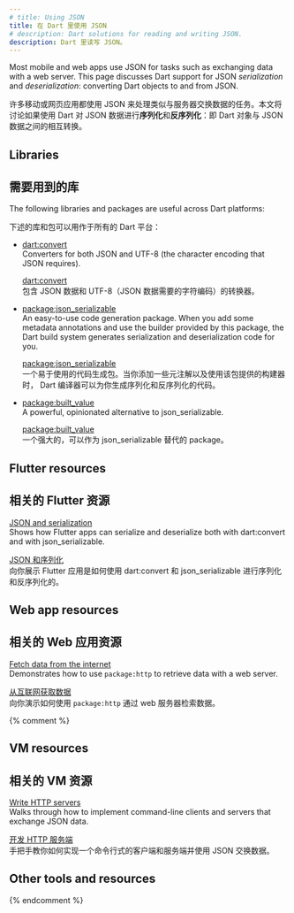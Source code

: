 ```yaml
---
# title: Using JSON
title: 在 Dart 里使用 JSON
# description: Dart solutions for reading and writing JSON.
description: Dart 里读写 JSON。
---
```


Most mobile and web apps use JSON for tasks such as
exchanging data with a web server.
This page discusses Dart support for JSON _serialization_ and _deserialization_:
converting Dart objects to and from JSON.

许多移动或网页应用都使用 JSON 来处理类似与服务器交换数据的任务。本文将讨论如果使用 Dart 对 JSON 数据进行**序列化**和**反序列化**：即 Dart 对象与 JSON 数据之间的相互转换。

## Libraries

## 需要用到的库

The following libraries and packages are useful across Dart platforms:

下述的库和包可以用作于所有的 Dart 平台：

* [dart:convert](/libraries/dart-convert)<br>
  Converters for both JSON and UTF-8
  (the character encoding that JSON requires).

  [dart:convert](/libraries/dart-convert)<br>
  包含 JSON 数据和 UTF-8（JSON 数据需要的字符编码）的转换器。

* [package:json_serializable]({{site.pub-pkg}}/json_serializable)<br>
  An easy-to-use code generation package.
  When you add some metadata annotations
  and use the builder provided by this package,
  the Dart build system generates serialization and deserialization code for you.

  [package:json_serializable]({{site.pub}}/packages/json_serializable)<br>
  一个易于使用的代码生成包。当你添加一些元注解以及使用该包提供的构建器时，
  Dart 编译器可以为你生成序列化和反序列化的代码。

* [package:built_value]({{site.pub-pkg}}/built_value)<br>
  A powerful, opinionated alternative to json_serializable.

  [package:built_value]({{site.pub}}/packages/built_value)<br>
  一个强大的，可以作为 json_serializable 替代的 package。

## Flutter resources

## 相关的 Flutter 资源

[JSON and serialization]({{site.flutter-docs}}/development/data-and-backend/json)
<br> Shows how Flutter apps can serialize and deserialize both
  with dart:convert and with json_serializable.

[JSON 和序列化]({{site.flutter-docs}}/development/data-and-backend/json)
<br> 向你展示 Flutter 应用是如何使用 dart:convert 和
  json_serializable 进行序列化和反序列化的。

## Web app resources

## 相关的 Web 应用资源

[Fetch data from the internet](/tutorials/server/fetch-data)
<br> Demonstrates how to use `package:http` to retrieve data with a web server.

[从互联网获取数据](/tutorials/server/fetch-data)
<br> 向你演示如何使用 `package:http` 通过 web 服务器检索数据。

{% comment %}
## VM resources

## 相关的 VM 资源

[Write HTTP servers](/tutorials/server/httpserver)
<br> Walks through how to implement command-line clients and servers
  that exchange JSON data.

[开发 HTTP 服务端](/tutorials/server/httpserver)
<br> 手把手教你如何实现一个命令行式的客户端和服务端并使用 JSON 交换数据。

## Other tools and resources
{% endcomment %}
